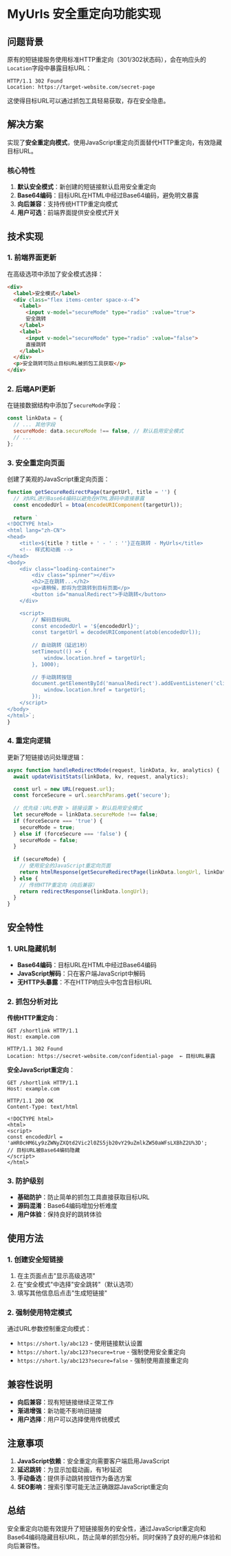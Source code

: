 # MyUrls 安全重定向功能实现

## 问题背景

原有的短链接服务使用标准HTTP重定向（301/302状态码），会在响应头的`Location`字段中暴露目标URL：

```http
HTTP/1.1 302 Found
Location: https://target-website.com/secret-page
```

这使得目标URL可以通过抓包工具轻易获取，存在安全隐患。

## 解决方案

实现了**安全重定向模式**，使用JavaScript重定向页面替代HTTP重定向，有效隐藏目标URL。

### 核心特性

1. **默认安全模式**：新创建的短链接默认启用安全重定向
2. **Base64编码**：目标URL在HTML中经过Base64编码，避免明文暴露
3. **向后兼容**：支持传统HTTP重定向模式
4. **用户可选**：前端界面提供安全模式开关

## 技术实现

### 1. 前端界面更新

在高级选项中添加了安全模式选择：

```html
<div>
  <label>安全模式</label>
  <div class="flex items-center space-x-4">
    <label>
      <input v-model="secureMode" type="radio" :value="true">
      安全跳转
    </label>
    <label>
      <input v-model="secureMode" type="radio" :value="false">
      直接跳转
    </label>
  </div>
  <p>安全跳转可防止目标URL被抓包工具获取</p>
</div>
```

### 2. 后端API更新

在链接数据结构中添加了`secureMode`字段：

```javascript
const linkData = {
  // ... 其他字段
  secureMode: data.secureMode !== false, // 默认启用安全模式
  // ...
};
```

### 3. 安全重定向页面

创建了美观的JavaScript重定向页面：

```javascript
function getSecureRedirectPage(targetUrl, title = '') {
  // 对URL进行Base64编码以避免在HTML源码中直接暴露
  const encodedUrl = btoa(encodeURIComponent(targetUrl));
  
  return `
<!DOCTYPE html>
<html lang="zh-CN">
<head>
    <title>${title ? title + ' - ' : ''}正在跳转 - MyUrls</title>
    <!-- 样式和动画 -->
</head>
<body>
    <div class="loading-container">
        <div class="spinner"></div>
        <h2>正在跳转...</h2>
        <p>请稍候，即将为您跳转到目标页面</p>
        <button id="manualRedirect">手动跳转</button>
    </div>

    <script>
        // 解码目标URL
        const encodedUrl = '${encodedUrl}';
        const targetUrl = decodeURIComponent(atob(encodedUrl));
        
        // 自动跳转（延迟1秒）
        setTimeout(() => {
            window.location.href = targetUrl;
        }, 1000);
        
        // 手动跳转按钮
        document.getElementById('manualRedirect').addEventListener('click', () => {
            window.location.href = targetUrl;
        });
    </script>
</body>
</html>`;
}
```

### 4. 重定向逻辑

更新了短链接访问处理逻辑：

```javascript
async function handleRedirectMode(request, linkData, kv, analytics) {
  await updateVisitStats(linkData, kv, request, analytics);

  const url = new URL(request.url);
  const forceSecure = url.searchParams.get('secure');
  
  // 优先级：URL参数 > 链接设置 > 默认启用安全模式
  let secureMode = linkData.secureMode !== false;
  if (forceSecure === 'true') {
    secureMode = true;
  } else if (forceSecure === 'false') {
    secureMode = false;
  }
  
  if (secureMode) {
    // 使用安全的JavaScript重定向页面
    return htmlResponse(getSecureRedirectPage(linkData.longUrl, linkData.title));
  } else {
    // 传统HTTP重定向（向后兼容）
    return redirectResponse(linkData.longUrl);
  }
}
```

## 安全特性

### 1. URL隐藏机制

- **Base64编码**：目标URL在HTML中经过Base64编码
- **JavaScript解码**：只在客户端JavaScript中解码
- **无HTTP头暴露**：不在HTTP响应头中包含目标URL

### 2. 抓包分析对比

**传统HTTP重定向**：
```http
GET /shortlink HTTP/1.1
Host: example.com

HTTP/1.1 302 Found
Location: https://secret-website.com/confidential-page  ← 目标URL暴露
```

**安全JavaScript重定向**：
```http
GET /shortlink HTTP/1.1
Host: example.com

HTTP/1.1 200 OK
Content-Type: text/html

<!DOCTYPE html>
<html>
<script>
const encodedUrl = 'aHR0cHM6Ly9zZWNyZXQtd2Vic2l0ZS5jb20vY29uZmlkZW50aWFsLXBhZ2U%3D';
// 目标URL被Base64编码隐藏
</script>
</html>
```

### 3. 防护级别

- **基础防护**：防止简单的抓包工具直接获取目标URL
- **源码混淆**：Base64编码增加分析难度
- **用户体验**：保持良好的跳转体验

## 使用方法

### 1. 创建安全短链接

1. 在主页面点击"显示高级选项"
2. 在"安全模式"中选择"安全跳转"（默认选项）
3. 填写其他信息后点击"生成短链接"

### 2. 强制使用特定模式

通过URL参数控制重定向模式：

- `https://short.ly/abc123` - 使用链接默认设置
- `https://short.ly/abc123?secure=true` - 强制使用安全重定向
- `https://short.ly/abc123?secure=false` - 强制使用直接重定向

## 兼容性说明

- **向后兼容**：现有短链接继续正常工作
- **渐进增强**：新功能不影响旧链接
- **用户选择**：用户可以选择使用传统模式

## 注意事项

1. **JavaScript依赖**：安全重定向需要客户端启用JavaScript
2. **延迟跳转**：为显示加载动画，有1秒延迟
3. **手动备选**：提供手动跳转按钮作为备选方案
4. **SEO影响**：搜索引擎可能无法正确跟踪JavaScript重定向

## 总结

安全重定向功能有效提升了短链接服务的安全性，通过JavaScript重定向和Base64编码隐藏目标URL，防止简单的抓包分析。同时保持了良好的用户体验和向后兼容性。
